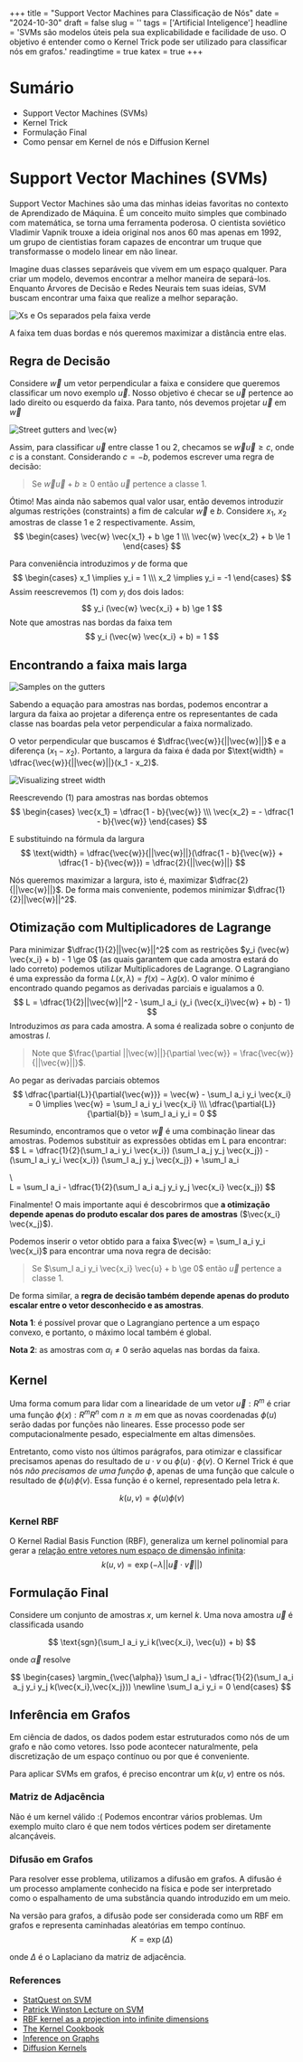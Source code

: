 +++
title = "Support Vector Machines para Classificação de Nós"
date = "2024-10-30"
draft = false
slug = ''
tags = ['Artificial Inteligence']
headline = 'SVMs são modelos úteis pela sua explicabilidade e facilidade de uso. O objetivo é entender como o Kernel Trick pode ser utilizado para classificar nós em grafos.'
readingtime = true
katex = true
+++

# Sumário 
- Support Vector Machines (SVMs)
- Kernel Trick
- Formulação Final
- Como pensar em Kernel de nós e Diffusion Kernel

# Support Vector Machines (SVMs)
Support Vector Machines são uma das minhas ideias favoritas no contexto de Aprendizado de Máquina. É um conceito muito simples que combinado com matemática, se torna uma ferramenta poderosa. O cientista soviético Vladimir Vapnik trouxe a ideia original nos anos 60 mas apenas em 1992, um grupo de cientistias foram capazes de encontrar um truque que transformasse o modelo linear em não linear.

Imagine duas classes separáveis que vivem em um espaço qualquer. Para criar um modelo, devemos encontrar a melhor maneira de separá-los. Enquanto Árvores de Decisão e Redes Neurais tem suas ideias, SVM buscam encontrar uma faixa que realize a melhor separação.

![Xs e Os separados pela faixa verde](../img/svm_intro.png)

A faixa tem duas bordas e nós queremos maximizar a distância entre elas.

## Regra de Decisão
Considere $\vec{w}$ um vetor perpendicular a faixa e considere que queremos classificar um novo exemplo $\vec{u}$.
Nosso objetivo é checar se $\vec{u}$ pertence ao lado direito ou esquerdo da faixa. Para tanto, nós devemos projetar $\vec{u}$ em $\vec{w}$

![Street gutters and $\vec{w}$](../img/svm.png)

Assim, para classificar $\vec{u}$ entre classe 1 ou 2, checamos se $\vec{w} \vec{u} \ge c$, onde $c$ is a constant. Considerando $c=-b$, podemos escrever uma regra de decisão:

> Se $\vec{w} \vec{u} + b \ge 0$ então $\vec{u}$ pertence a classe 1.

Ótimo! Mas ainda não sabemos qual valor usar, então devemos introduzir algumas restrições (constraints) a fim de calcular $\vec{w}$ e $b$.
Considere $x_1$, $x_2$ amostras de classe 1 e 2 respectivamente. Assim,
$$
\begin{cases}
    \vec{w} \vec{x_1} + b \ge 1 \\\
    \vec{w} \vec{x_2} + b \le 1
\end{cases}
$$

Para conveniência introduzimos $y$ de forma que 
$$
\begin{cases}
    x_1 \implies y_i = 1 \\\
    x_2 \implies y_i = -1
\end{cases}
$$
Assim reescrevemos (1) com $y_i$ dos dois lados:
$$
    y_i (\vec{w} \vec{x_i} + b) \ge 1 
$$
Note que amostras nas bordas da faixa tem
$$
    y_i (\vec{w} \vec{x_i} + b) = 1
$$

## Encontrando a faixa mais larga

![Samples on the gutters](../img/gutter_samples.png)

Sabendo a equação para amostras nas bordas, podemos encontrar a largura da faixa ao projetar a diferença entre os representantes de cada classe nas boardas pela vetor perpendicular a faixa normalizado. 

O vetor perpendicular que buscamos é $\dfrac{\vec{w}}{||\vec{w}||}$ e a diferença $(x_1 - x_2)$. Portanto, a largura da faixa é dada por $\text{width} = \dfrac{\vec{w}}{||\vec{w}||}(x_1 - x_2)$.

![Visualizing street width](../img/street_width.png)

Reescrevendo (1) para amostras nas bordas obtemos
$$
\begin{cases}
    \vec{x_1} = \dfrac{1 - b}{\vec{w}} \\\
    \vec{x_2} = - \dfrac{1 - b}{\vec{w}}
\end{cases}
$$

E substituindo na fórmula da largura
$$
    \text{width} = \dfrac{\vec{w}}{||\vec{w}||}(\dfrac{1 - b}{\vec{w}} + \dfrac{1 - b}{\vec{w}}) = \dfrac{2}{||\vec{w}||}
$$

Nós queremos maximizar a largura, isto é, maximizar $\dfrac{2}{||\vec{w}||}$. De forma mais conveniente, podemos minimizar $\dfrac{1}{2}||\vec{w}||^2$.

## Otimização com Multiplicadores de Lagrange
Para minimizar $\dfrac{1}{2}||\vec{w}||^2$ com as restrições $y_i (\vec{w} \vec{x_i} + b) - 1 \ge 0$ (as quais garantem que cada amostra estará do lado correto) podemos utilizar Multiplicadores de Lagrange.
O Lagrangiano é uma expressão da forma $L(x, \lambda) = f(x) - \lambda g(x)$. O valor mínimo é encontrado quando pegamos as derivadas parciais e igualamos a 0.
$$
    L = \dfrac{1}{2}||\vec{w}||^2 - \sum_l a_i (y_i (\vec{x_i}\vec{w} + b) - 1) 
$$
Introduzimos $\alpha s$ para cada amostra. A soma é realizada sobre o conjunto de amostras $l$. 

> Note que $\frac{\partial ||\vec{w}||}{\partial \vec{w}} = \frac{\vec{w}}{||\vec{w}||}$. 

Ao pegar as derivadas parciais obtemos
$$
\dfrac{\partial{L}}{\partial{\vec{w}}} = \vec{w} - \sum_l a_i y_i \vec{x_i} = 0 \implies \vec{w} = \sum_l a_i y_i \vec{x_i} \\\
\dfrac{\partial{L}}{\partial{b}} = \sum_l a_i y_i = 0
$$

Resumindo, encontramos que o vetor $\vec{w}$ é uma combinação linear das amostras. Podemos substituir as expressões obtidas em L para encontrar:
$$
L = \dfrac{1}{2}(\sum_l a_i y_i \vec{x_i}) (\sum_l a_j y_j \vec{x_j}) - (\sum_l a_i y_i \vec{x_i}) (\sum_l a_j y_j \vec{x_j}) + \sum_l a_i 

\\\
L = \sum_l a_i - \dfrac{1}{2}(\sum_l a_i a_j y_i y_j \vec{x_i} \vec{x_j})
$$

Finalmente! O mais importante aqui é descobrirmos que **a otimização depende apenas do produto escalar dos pares de amostras** ($\vec{x_i} \vec{x_j}$). 

Podemos inserir o vetor obtido para a faixa $\vec{w} = \sum_l a_i y_i \vec{x_i}$ para encontrar uma nova regra de decisão:

> Se $\sum_l a_i y_i \vec{x_i} \vec{u} + b \ge 0$ então $\vec{u}$ pertence a classe 1.

De forma similar, a **regra de decisão também depende apenas do produto escalar entre o vetor desconhecido e as amostras**.

**Nota 1**: é possível provar que o Lagrangiano pertence a um espaço convexo, e portanto, o máximo local também é global.

**Nota 2**: as amostras com $\alpha_i \ne 0$ serão aquelas nas bordas da faixa.

## Kernel
Uma forma comum para lidar com a linearidade de um vetor 
$\vec{u}: R^m$
é criar uma função 
$\phi(x): R^m R^n$ 
com $n \ge m$ em que as novas coordenadas $\phi(u)$ serão dadas por funções não lineares. Esse processo pode ser computacionalmente pesado, especialmente em altas dimensões.

Entretanto, como visto nos últimos parágrafos, para otimizar e classificar precisamos apenas do resultado de $u\cdot v$ ou $\phi(u)\cdot \phi(v)$. O Kernel Trick é que nós *não precisamos de uma função $\phi$*, apenas de uma função que calcule o resultado de $\phi(u)\phi(v)$. Essa função é o kernel, representado pela letra $k$.

$$
k(u,v)=\phi(u)\phi(v)
$$

### Kernel RBF

O Kernel Radial Basis Function (RBF), generaliza um kernel polinomial para gerar a [relação entre vetores num espaço de dimensão infinita](https://pages.cs.wisc.edu/~matthewb/pages/notes/pdf/svms/RBFKernel.pdf):
$$
k(u,v)=\exp{(-\lambda ||\vec{u} \cdot \vec{v}||)}
$$

## Formulação Final
Considere um conjunto de amostras $x$, um kernel $k$. Uma nova amostra $\vec{u}$ é classificada usando

$$
\text{sgn}(\sum_l a_i y_i k(\vec{x_i}, \vec{u}) + b)
$$

onde $\vec{\alpha}$ resolve

$$
\begin{cases}
\argmin_{\vec{\alpha}} 
\sum_l a_i - \dfrac{1}{2}(\sum_l a_i a_j y_i y_j k(\vec{x_i},\vec{x_j})) \newline
\sum_l a_i y_i = 0
\end{cases}
$$

## Inferência em Grafos
Em ciência de dados, os dados podem estar estruturados como nós de um grafo e não como vetores. Isso pode acontecer naturalmente, pela discretização de um espaço contínuo ou por que é conveniente.

Para aplicar SVMs em grafos, é preciso encontrar um $k(u, v)$ entre os nós.

### Matriz de Adjacência
Não é um kernel válido :( Podemos encontrar vários problemas. Um exemplo muito claro é que nem todos vértices podem ser diretamente alcançáveis.

### Difusão em Grafos
Para resolver esse problema, utilizamos a difusão em grafos. A difusão é um processo amplamente conhecido na física e pode ser interpretado como o espalhamento de uma substância quando introduzido em um meio. 

Na versão para grafos, a difusão pode ser considerada como um RBF em grafos e representa caminhadas aleatórias em tempo contínuo. 
$$
K=\exp (\Delta)
$$

onde $\Delta$ é o Laplaciano da matriz de adjacência. 


### References
- [StatQuest on SVM](https://www.youtube.com/watch?v=efR1C6CvhmE&)
- [Patrick Winston Lecture on SVM](https://www.youtube.com/watch?v=_PwhiWxHK8o)
- [RBF kernel as a projection into infinite dimensions](https://pages.cs.wisc.edu/~matthewb/pages/notes/pdf/svms/RBFKernel.pdf)
- [The Kernel Cookbook](https://www.cs.toronto.edu/~duvenaud/cookbook/)
- [Inference on Graphs](https://members.cbio.mines-paristech.fr/~jvert/talks/040206insead/insead.pdf)
- [Diffusion Kernels](https://people.cs.uchicago.edu/~risi/papers/KondorVert04.pdf)